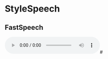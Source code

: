 # StyleSpeech

## FastSpeech
<audio controls>
  <source src="https://drive.google.com/file/d/1DchBr1QAPoj7t5s-3sNYawl4I520ZOp2/view?usp=drive_link3" type="audio/mpeg">
</audio>#